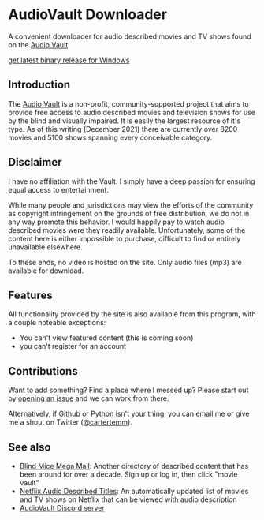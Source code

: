 # AudioVault Downloader

A convenient downloader for audio described movies and TV shows found on the [Audio Vault](https://audiovault.net).

[get latest binary release for Windows](https://github.com/cartertemm/audiovault-downloader/releases/download/v0.1/audiovault.exe)

## Introduction

The [Audio Vault](https://audiovault.net/) is a non-profit, community-supported project that aims to provide free access to audio described movies and television shows for use by the blind and visually impaired. It is easily the largest resource of it's type. As of this writing (December 2021) there are currently over 8200 movies and 5100 shows spanning every conceivable category.

## Disclaimer

I have no affiliation with the Vault. I simply have a deep passion for ensuring equal access to entertainment.

While many people and jurisdictions may view the efforts of the community as copyright infringement on the grounds of free distribution, we do not in any way promote this behavior. I would happily pay to watch audio described movies were they readily available. Unfortunately, some of the content here is either impossible to purchase, difficult to find or entirely unavailable elsewhere.

To these ends, no video is hosted on the site. Only audio files (mp3) are available for download.

## Features

All functionality provided by the site is also available from this program, with a couple noteable exceptions:

* You can't view featured content (this is coming soon)
* you can't register for an account

## Contributions

Want to add something? Find a place where I messed up? Please start out by [opening an issue](https://github.com/cartertemm/audiovault-downloader/issues) and we can work from there.

Alternatively, if Github or Python isn't your thing, you can [email me](mailto:cartertemm@gmail.com) or give me a shout on Twitter ([@cartertemm](https://twitter.com/cartertemm)).

## See also

* [Blind Mice Mega Mall](https://www.blindmicemegamall.com/bmm/shop/Home): Another directory of described content that has been around for over a decade. Sign up or log in, then click "movie vault"
* [Netflix Audio Described Titles](https://adp.acb.org/netflixad.html): An automatically updated list of movies and TV shows on Netflix that can be viewed with audio description
* [AudioVault Discord server](https://discord.gg/sZ2PqF8)
